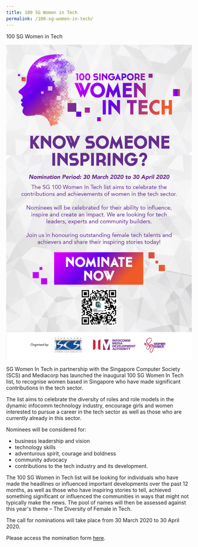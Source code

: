 ```yaml
---
title: 100 SG Women in Tech
permalink: /100-sg-women-in-tech/
---
```

100 SG Women in Tech

<p><img src="/images/Edm-A.jpg"/></p>

SG Women In Tech in partnership with the Singapore Computer Society (SCS) and Mediacorp has launched the inaugural 100 SG Women In Tech list, to recognise women based in Singapore who have made significant contributions in the tech sector.

The list aims to celebrate the diversity of roles and role models in the dynamic infocomm technology industry, encourage girls and women interested to pursue a career in the tech sector as well as those who are currently already in this sector.

Nominees will be considered for:
<ul>
  <li>business leadership and vision</li>
  <li>technology skills</li>
  <li>adventurous spirit, courage and boldness</li>
  <li>community advocacy</li>
  <li>contributions to the tech industry and its development.</li>
</ul>

The 100 SG Women in Tech list will be looking for individuals who have made the headlines or influenced important developments over the past 12 months, as well as those who have inspiring stories to tell, achieved something significant or influenced the communities in ways that might not typically make the news. The pool of names will then be assessed against this year's theme – The Diversity of Female in Tech.

The call for nominations will take place from 30 March 2020 to 30 April 2020.

Please access the nomination form [here](https://form.gov.sg/#!/5e58e10ef64a6600116a4205).
